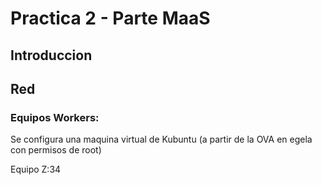 # Practica 2 - Parte MaaS


## Introduccion


## Red

### Equipos Workers:
Se configura una maquina virtual de Kubuntu (a partir de la OVA en egela con permisos de root)

Equipo Z:34